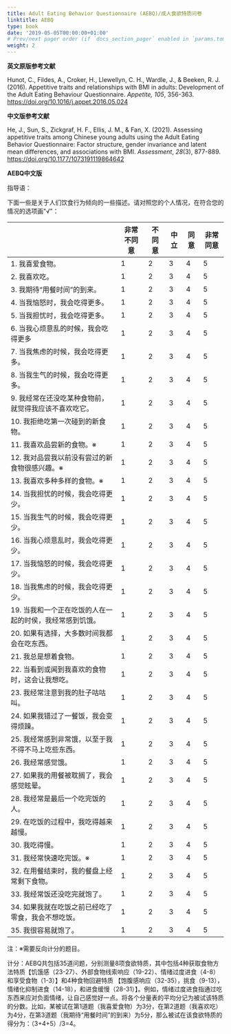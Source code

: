 ```yaml
---
title: Adult Eating Behavior Questionnaire (AEBQ)/成人食欲特质问卷
linktitle: AEBQ
type: book
date: '2019-05-05T00:00:00+01:00'
# Prev/next pager order (if `docs_section_pager` enabled in `params.toml`)
weight: 2
---
```


**英文原版参考文献**

Hunot, C., Fildes, A., Croker, H., Llewellyn, C. H., Wardle, J., & Beeken, R. J. (2016). Appetitive traits and relationships with BMI in adults: Development of the Adult Eating Behaviour Questionnaire. *Appetite, 105*, 356-363. https://doi.org/10.1016/j.appet.2016.05.024

**中文版参考文献**

He, J., Sun, S., Zickgraf, H. F., Ellis, J. M., & Fan, X. (2021). Assessing appetitive traits among Chinese young adults using the Adult Eating Behavior Questionnaire: Factor structure, gender invariance and latent mean differences, and associations with BMI. *Assessment*, *28*(3), 877-889. https://doi.org/10.1177/1073191119864642

**AEBQ中文版**

指导语：

下面一些是关于人们饮食行为倾向的一些描述。请对照您的个人情况，在符合您的情况的选项画"√"：

|                                                           | 非常不同意 | 不同意 | 中立 | 同意 | 非常同意 |
| --------------------------------------------------------- | ---------- | ------ | ---- | ---- | -------- |
| 1.  我喜爱食物。                                          | 1          | 2      | 3    | 4    | 5        |
| 2.  我喜欢吃。                                            | 1          | 2      | 3    | 4    | 5        |
| 3.  我期待“用餐时间”的到来。                              | 1          | 2      | 3    | 4    | 5        |
| 4.  当我恼怒时，我会吃得更多。                            | 1          | 2      | 3    | 4    | 5        |
| 5.  当我担忧时，我会吃得更多。                            | 1          | 2      | 3    | 4    | 5        |
| 6.  当我心烦意乱的时候，我会吃得更多                      | 1          | 2      | 3    | 4    | 5        |
| 7.  当我焦虑的时候，我会吃得更多。                        | 1          | 2      | 3    | 4    | 5        |
| 8.  当我生气的时候，我会吃得更多。                        | 1          | 2      | 3    | 4    | 5        |
| 9.  我经常在还没吃某种食物前，就觉得我应该不喜欢吃它。    | 1          | 2      | 3    | 4    | 5        |
| 10.  我拒绝吃第一次碰到的新食物。                         | 1          | 2      | 3    | 4    | 5        |
| 11.  我喜欢品尝新的食物。※                                 | 1          | 2      | 3    | 4    | 5        |
| 12.  我对品尝我以前没有尝过的新食物很感兴趣。※             | 1          | 2      | 3    | 4    | 5        |
| 13.  我喜欢多种多样的食物。※                               | 1          | 2      | 3    | 4    | 5        |
| 14.  当我担忧的时候，我会吃得更少。                       | 1          | 2      | 3    | 4    | 5        |
| 15.  当我生气的时候，我会吃得更少。                       | 1          | 2      | 3    | 4    | 5        |
| 16.  当我心烦意乱时，我会吃得更少。                       | 1          | 2      | 3    | 4    | 5        |
| 17.  当我恼怒的时候，我会吃得更少。                       | 1          | 2      | 3    | 4    | 5        |
| 18.  当我焦虑的时候，我会吃得更少。                       | 1          | 2      | 3    | 4    | 5        |
| 19.  当我和一个正在吃饭的人在一起的时侯，我经常感到饥饿。 | 1          | 2      | 3    | 4    | 5        |
| 20.  如果有选择，大多数时间我都会在吃东西。               | 1          | 2      | 3    | 4    | 5        |
| 21.  我总是想着食物。                                     | 1          | 2      | 3    | 4    | 5        |
| 22.  当看到或闻到我喜欢的食物时，这会让我想吃。           | 1          | 2      | 3    | 4    | 5        |
| 23.  我经常注意到我的肚子咕咕叫。                         | 1          | 2      | 3    | 4    | 5        |
| 24.  如果我错过了一餐饭，我会变得烦躁。                   | 1          | 2      | 3    | 4    | 5        |
| 25.  我经常感到非常饿，以至于我不得不马上吃些东西。       | 1          | 2      | 3    | 4    | 5        |
| 26.  我经常感觉饿。                                       | 1          | 2      | 3    | 4    | 5        |
| 27.  如果我的用餐被耽搁了，我会感觉眩晕。                 | 1          | 2      | 3    | 4    | 5        |
| 28.  我经常是最后一个吃完饭的人。                         | 1          | 2      | 3    | 4    | 5        |
| 29.  在吃饭的过程中，我吃得越来越慢。                     | 1          | 2      | 3    | 4    | 5        |
| 30.  我吃得慢。                                           | 1          | 2      | 3    | 4    | 5        |
| 31.  我经常快速吃完饭。※                                   | 1          | 2      | 3    | 4    | 5        |
| 32.  在用餐结束时，我的餐盘上经常剩下食物。               | 1          | 2      | 3    | 4    | 5        |
| 33.  我经常饭还没吃完就饱了。                             | 1          | 2      | 3    | 4    | 5        |
| 34.  如果我就在吃饭之前已经吃了零食，我会不想吃饭。       | 1          | 2      | 3    | 4    | 5        |
| 35.  我很容易就饱了。                                     | 1          | 2      | 3    | 4    | 5        |

注：※需要反向计分的题目。

计分：AEBQ共包括35道问题，分别测量8项食欲特质，其中包括4种获取食物方法特质【饥饿感（23-27）、外部食物线索响应（19-22）、情绪过度进食（4-8）和享受食物（1-3）】和4种食物回避特质 【饱腹感响应（32-35），挑食（9-13），情绪化抑制进食（14-18），和进食缓慢（28-31）】。例如，情绪过度进食指通过吃东西来应对负面情绪，让自己感觉好一点。将各个分量表的平均分记为被试该特质的分数。比如，某被试在第1道题（我喜爱食物）为3分，在第2道题（我喜欢吃）为4分，在第3道题（我期待“用餐时间”的到来）为5分，那么被试在该食欲特质的得分为：（3+4+5）/3=4。

